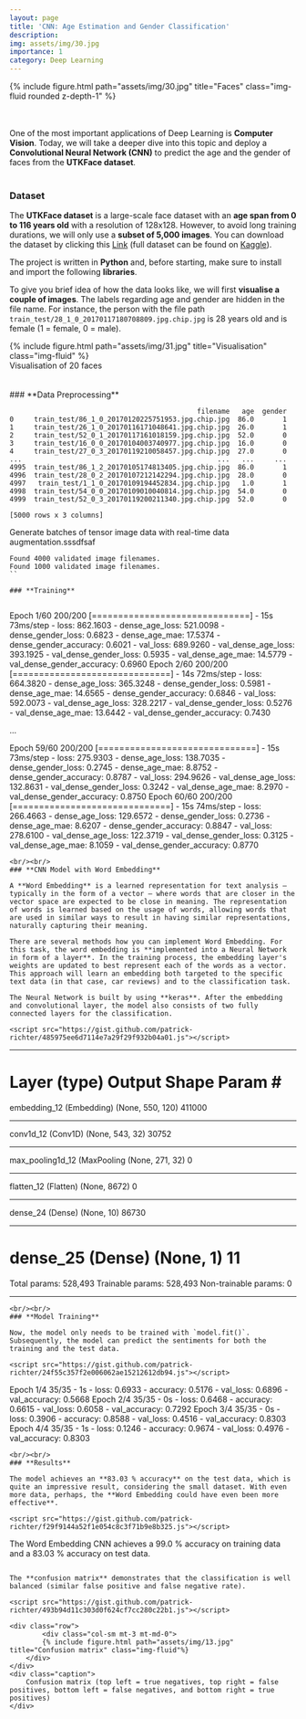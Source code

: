 ```yaml
---
layout: page
title: 'CNN: Age Estimation and Gender Classification'
description: 
img: assets/img/30.jpg
importance: 1
category: Deep Learning
---
```


<div class="row">
    <div class="col-sm mt-3 mt-md-0">
        {% include figure.html path="assets/img/30.jpg" title="Faces" class="img-fluid rounded z-depth-1" %}
    </div>
</div>
<br/><br/>

One of the most important applications of Deep Learning is **Computer Vision**. Today, we will take a deeper dive into this topic and deploy a **Convolutional Neural Network (CNN)** to predict the age and the gender of faces from the **UTKFace dataset**.
<br/><br/>
### **Dataset**

The **UTKFace dataset** is a large-scale face dataset with an **age span from 0 to 116 years old** with a resolution of 128x128. However, to avoid long training durations, we will only use a **subset of 5,000 images**. You can download the dataset by clicking this [Link](https://patrick-richter.github.io/assets/zip/train_test.zip) (full dataset can be found on [Kaggle](https://www.kaggle.com/datasets/jangedoo/utkface-new)).

The project is written in **Python** and, before starting, make sure to install and import the following **libraries**.

<script src="https://gist.github.com/patrick-richter/c31f5464e7cfae8f723d758591e4766d.js"></script>

To give you brief idea of how the data looks like, we will first **visualise a couple of images**. The labels regarding age and gender are hidden in the file name. For instance, the person with the file path `train_test/28_1_0_20170117180708809.jpg.chip.jpg` is 28 years old and is female (1 = female, 0 = male).

<script src="https://gist.github.com/patrick-richter/0f2dfb96c162191dc4c3b5ab40f2ed8b.js"></script>

<div class="row">
    <div class="col-sm mt-3 mt-md-0">
        {% include figure.html path="assets/img/31.jpg" title="Visualisation" class="img-fluid" %}
    </div>
</div>
<div class="caption">
    Visualisation of 20 faces
</div>
<br/><br/>
### **Data Preprocessing**



<script src="https://gist.github.com/patrick-richter/99b7a7ccd9da4ef629594623d9b96cc8.js"></script>

```
                                              filename   age  gender
0     train_test/86_1_0_20170120225751953.jpg.chip.jpg  86.0       1
1     train_test/26_1_0_20170116171048641.jpg.chip.jpg  26.0       1
2     train_test/52_0_1_20170117161018159.jpg.chip.jpg  52.0       0
3     train_test/16_0_0_20170104003740977.jpg.chip.jpg  16.0       0
4     train_test/27_0_3_20170119210058457.jpg.chip.jpg  27.0       0
...                                                ...   ...     ...
4995  train_test/86_1_2_20170105174813405.jpg.chip.jpg  86.0       1
4996  train_test/28_0_2_20170107212142294.jpg.chip.jpg  28.0       0
4997   train_test/1_1_0_20170109194452834.jpg.chip.jpg   1.0       1
4998  train_test/54_0_0_20170109010040814.jpg.chip.jpg  54.0       0
4999  train_test/52_0_3_20170119200211340.jpg.chip.jpg  52.0       0

[5000 rows x 3 columns]
```

Generate batches of tensor image data with real-time data augmentation.sssdfsaf

<script src="https://gist.github.com/patrick-richter/139d7e751e09ed73c299f2c379c952a3.js"></script>

```
Found 4000 validated image filenames.
Found 1000 validated image filenames.
``

### **Training**


```
Epoch 1/60
200/200 [==============================] - 15s 73ms/step - loss: 862.1603 - dense_age_loss: 521.0098 - dense_gender_loss: 0.6823 - dense_age_mae: 17.5374 - dense_gender_accuracy: 0.6021 - val_loss: 689.9260 - val_dense_age_loss: 393.1925 - val_dense_gender_loss: 0.5935 - val_dense_age_mae: 14.5779 - val_dense_gender_accuracy: 0.6960
Epoch 2/60
200/200 [==============================] - 14s 72ms/step - loss: 664.3820 - dense_age_loss: 365.3248 - dense_gender_loss: 0.5981 - dense_age_mae: 14.6565 - dense_gender_accuracy: 0.6846 - val_loss: 592.0073 - val_dense_age_loss: 328.2217 - val_dense_gender_loss: 0.5276 - val_dense_age_mae: 13.6442 - val_dense_gender_accuracy: 0.7430



...




Epoch 59/60
200/200 [==============================] - 15s 73ms/step - loss: 275.9303 - dense_age_loss: 138.7035 - dense_gender_loss: 0.2745 - dense_age_mae: 8.8752 - dense_gender_accuracy: 0.8787 - val_loss: 294.9626 - val_dense_age_loss: 132.8631 - val_dense_gender_loss: 0.3242 - val_dense_age_mae: 8.2970 - val_dense_gender_accuracy: 0.8750
Epoch 60/60
200/200 [==============================] - 15s 74ms/step - loss: 266.4663 - dense_age_loss: 129.6572 - dense_gender_loss: 0.2736 - dense_age_mae: 8.6207 - dense_gender_accuracy: 0.8847 - val_loss: 278.6100 - val_dense_age_loss: 122.3719 - val_dense_gender_loss: 0.3125 - val_dense_age_mae: 8.1059 - val_dense_gender_accuracy: 0.8770
```
<br/><br/>
### **CNN Model with Word Embedding**

A **Word Embedding** is a learned representation for text analysis – typically in the form of a vector – where words that are closer in the vector space are expected to be close in meaning. The representation of words is learned based on the usage of words, allowing words that are used in similar ways to result in having similar representations, naturally capturing their meaning.

There are several methods how you can implement Word Embedding. For this task, the word embedding is **implemented into a Neural Network in form of a layer**. In the training process, the embedding layer's weights are updated to best represent each of the words as a vector. This approach will learn an embedding both targeted to the specific text data (in that case, car reviews) and to the classification task.

The Neural Network is built by using **keras**. After the embedding and convolutional layer, the model also consists of two fully connected layers for the classification.

<script src="https://gist.github.com/patrick-richter/485975ee6d7114e7a29f29f932b04a01.js"></script>

```
_________________________________________________________________
Layer (type)                 Output Shape              Param #   
=================================================================
embedding_12 (Embedding)     (None, 550, 120)          411000    
_________________________________________________________________
conv1d_12 (Conv1D)           (None, 543, 32)           30752     
_________________________________________________________________
max_pooling1d_12 (MaxPooling (None, 271, 32)           0         
_________________________________________________________________
flatten_12 (Flatten)         (None, 8672)              0         
_________________________________________________________________
dense_24 (Dense)             (None, 10)                86730     
_________________________________________________________________
dense_25 (Dense)             (None, 1)                 11        
=================================================================
Total params: 528,493
Trainable params: 528,493
Non-trainable params: 0
_________________________________________________________________
```
<br/><br/>
### **Model Training**

Now, the model only needs to be trained with `model.fit()`. Subsequently, the model can predict the sentiments for both the training and the test data.

<script src="https://gist.github.com/patrick-richter/24f55c357f2e006062ae15212612db94.js"></script>

```
Epoch 1/4
35/35 - 1s - loss: 0.6933 - accuracy: 0.5176 - val_loss: 0.6896 - val_accuracy: 0.5668
Epoch 2/4
35/35 - 0s - loss: 0.6468 - accuracy: 0.6615 - val_loss: 0.6058 - val_accuracy: 0.7292
Epoch 3/4
35/35 - 0s - loss: 0.3906 - accuracy: 0.8588 - val_loss: 0.4516 - val_accuracy: 0.8303
Epoch 4/4
35/35 - 1s - loss: 0.1246 - accuracy: 0.9674 - val_loss: 0.4976 - val_accuracy: 0.8303
```
<br/><br/>
### **Results**

The model achieves an **83.03 % accuracy** on the test data, which is quite an impressive result, considering the small dataset. With even more data, perhaps, the **Word Embedding could have even been more effective**.

<script src="https://gist.github.com/patrick-richter/f29f9144a52f1e054c8c3f71b9e8b325.js"></script>

```
The Word Embedding CNN achieves a 99.0 % accuracy on training data and a 83.03 % accuracy on test data.
```

The **confusion matrix** demonstrates that the classification is well balanced (similar false positive and false negative rate).

<script src="https://gist.github.com/patrick-richter/493b94d11c303d0f624cf7cc280c22b1.js"></script>

<div class="row">
        <div class="col-sm mt-3 mt-md-0">
        {% include figure.html path="assets/img/13.jpg" title="Confusion matrix" class="img-fluid"%}
    </div>
</div>
<div class="caption">
    Confusion matrix (top left = true negatives, top right = false positives, bottom left = false negatives, and bottom right = true positives)
</div>
